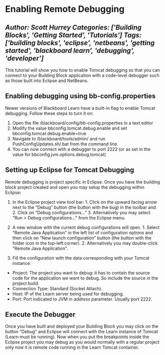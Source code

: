 # Enabling Remote Debugging
*Author: Scott Hurrey*
*Categories: ['Building Blocks', 'Getting Started', 'Tutorials']*
*Tags: ['building blocks', 'eclipse', 'netbeans', 'getting started', 'blackboard learn', 'debugging', 'developer']*
---
This tutorial will show you how to enable Tomcat debugging so that you can
connect to your Building Block application with a code-level debugger such as
those built into Eclipse and NetBeans.

## Enabling debugging using bb-config.properties

Newer versions of Blackboard Learn have a built-in flag to enable Tomcat
debugging. Follow these steps to turn it on:

  1. Open the file /blackboard/config/bb-config.properties in a text editor
  2. Modify the value bbconfig.tomcat.debug.enable and set bbconfig.tomcat.debug.enable=true
  3. Navigate to /blackboard/tools/admin/ and run PushConfigUpdates.sh/.bat from the command line.
  4. You can now connect with a debugger to port 2222 (or as set in the value for bbconfig.jvm.options.debug.tomcat)

## Setting up Eclipse for Tomcat Debugging

Remote debugging is project specific in Eclipse. Once you have the building
block project created and open you may setup the debugging within Eclipse:

  1. In the Eclipse project view tool bar:
    1. Click on the upward facing arrow next to the “Debug” button (the button with the bug) in the toolbar and
    2. Click on “Debug configurations…”
    3. Alternatively you may select "Run > Debug configurations…" from the Eclipse menu.  

  2. A new window with the current debug configurations will open.
    1. Select “Remote Java Application” in the left list of configuration options and then click on “New launch configuration” button (the button with the folder icon in the top-left corner).
    2. Alternatively you may double-click "Remote Java Application".  

  3. Fill the configuration with the data corresponding with your Tomcat instance:
  * Project: The project you want to debug: it has to contain the source code for the application we want to debug. So include the source in the project build.
  * Connection Type: Standard (Socket Attach).
  * Host: IP of the Learn server being used for debugging.
  * Port: Port indicated to JVM in _address_ parameter. Usually port 2222.

## Execute the Debugger

Once you have built and deployed your Building Block you may click on the
button “Debug” and Eclipse will connect with the Learn instance of Tomcat
(Learn must be running). Now when you put the breakpoints inside the Eclipse
project you may debug as you would normally with a regular project only now it
is remote code running in the Learn Tomcat container.

